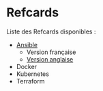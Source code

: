 # Refcards

Liste des Refcards disponibles :
* [Ansible](ansible)
  * Version française
  * [Version anglaise](ansible/ansible_EN.md)
* Docker
* Kubernetes
* Terraform

